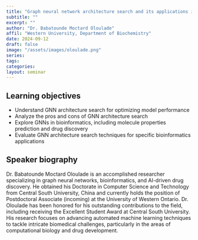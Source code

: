 ```yaml
---
title: "Graph neural network architecture search and its applications in bioinformatics"
subtitle: ""
excerpt: ""
author: "Dr. Babatounde Moctard Oloulade"
affil: "Western University, Department of Biochemistry"
date: 2024-09-12
draft: false
image: "/assets/images/oloulade.png"
series:
tags:
categories:
layout: seminar
---
```


## Learning objectives
- Understand GNN architecture search for optimizing model performance
- Analyze the pros and cons of GNN architecture search
- Explore GNNs in bioinformatics, including molecule properties prediction and drug discovery
- Evaluate GNN architecture search techniques for specific bioinformatics applications

## Speaker biography

Dr. Babatounde Moctard Oloulade is an accomplished researcher specializing in graph neural networks, bioinformatics, and AI-driven drug discovery. He obtained his Doctorate in Computer Science and Technology from Central South University, China and currently holds the position of Postdoctoral Associate (incoming) at the University of Western Ontario. Dr. Oloulade has been honored for his outstanding contributions to the field, including receiving the Excellent Student Award at Central South University. His research focuses on advancing automated machine learning techniques to tackle intricate biomedical challenges, particularly in the areas of computational biology and drug development.